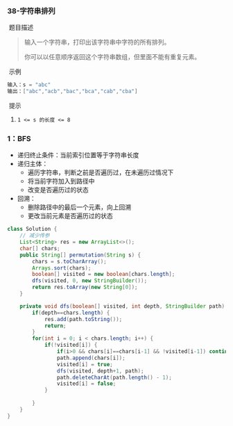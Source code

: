 ### 38-字符串排列

​	题目描述

> 输入一个字符串，打印出该字符串中字符的所有排列。
>
> 你可以以任意顺序返回这个字符串数组，但里面不能有重复元素。

​	示例

```java
输入：s = "abc"
输出：["abc","acb","bac","bca","cab","cba"]
```

​	提示

1. `1 <= s 的长度 <= 8`

### 1：BFS

- 递归终止条件：当前索引位置等于字符串长度
- 递归主体：
  - 遍历字符串，判断之前是否遍历过，在未遍历过情况下
  - 将当前字符加入到路径中
  - 改变是否遍历过的状态
- 回溯：
  - 删除路径中的最后一个元素，向上回溯
  - 更改当前元素是否遍历过的状态

```java
class Solution {
    // 减少传参
    List<String> res = new ArrayList<>();
    char[] chars;
    public String[] permutation(String s) {
        chars = s.toCharArray();
        Arrays.sort(chars);
        boolean[] visited = new boolean[chars.length];
        dfs(visited, 0, new StringBuilder());
        return res.toArray(new String[0]);
    }

    private void dfs(boolean[] visited, int depth, StringBuilder path) {
        if(depth==chars.length) {
            res.add(path.toString());
            return;
        }
        for(int i = 0; i < chars.length; i++) {
            if(!visited[i]) {
                if(i>0 && chars[i]==chars[i-1] && !visited[i-1]) continue;
                path.append(chars[i]);
                visited[i] = true;
                dfs(visited, depth+1, path);
                path.deleteCharAt(path.length() - 1);
                visited[i] = false;
            }
            
        }
    }
}
```

